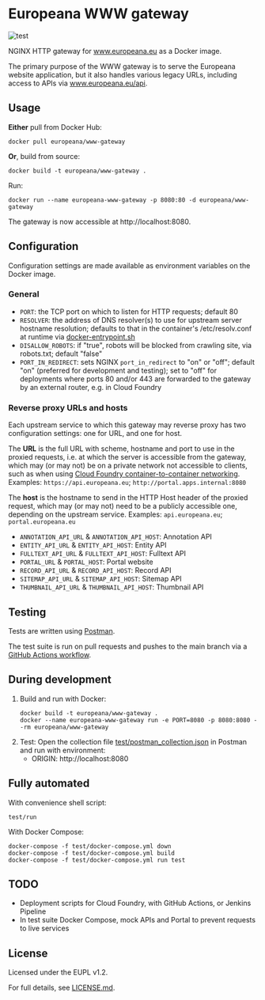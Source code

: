 # Europeana WWW gateway

![test](https://github.com/europeana/www-gateway/workflows/test/badge.svg)

NGINX HTTP gateway for www.europeana.eu as a Docker image.

The primary purpose of the WWW gateway is to serve the Europeana website
application, but it also handles various legacy URLs, including access to APIs
via www.europeana.eu/api.

## Usage

**Either** pull from Docker Hub:
```
docker pull europeana/www-gateway
```

**Or**, build from source:
```
docker build -t europeana/www-gateway .
```

Run:
```
docker run --name europeana-www-gateway -p 8080:80 -d europeana/www-gateway
```

The gateway is now accessible at http://localhost:8080.


## Configuration

Configuration settings are made available as environment variables on the Docker
image.

### General
* `PORT`: the TCP port on which to listen for HTTP requests; default 80
* `RESOLVER`: the address of DNS resolver(s) to use for upstream server hostname
  resolution; defaults to that in the container's /etc/resolv.conf at runtime
  via [docker-entrypoint.sh](./docker-entrypoint.sh)
* `DISALLOW_ROBOTS`: if "true", robots will be blocked from crawling site, via
  robots.txt; default "false"
* `PORT_IN_REDIRECT`: sets NGINX `port_in_redirect` to "on" or "off"; default
  "on" (preferred for development and testing); set to "off" for deployments
  where ports 80 and/or 443 are forwarded to the gateway by an external router,
  e.g. in Cloud Foundry

### Reverse proxy URLs and hosts

Each upstream service to which this gateway may reverse proxy has two configuration
settings: one for URL, and one for host.

The **URL** is the full URL with scheme, hostname and port to use in the proxied
requests, i.e. at which the server is accessible from the gateway, which may (or
may not) be on a private network not accessible to clients, such as when using
[Cloud Foundry container-to-container networking](https://docs.cloudfoundry.org/devguide/deploy-apps/cf-networking.html).
Examples: `https://api.europeana.eu`; `http://portal.apps.internal:8080`

The **host** is the hostname to send in the HTTP Host header of the proxied
request, which may (or may not) need to be a publicly accessible one, depending
on the upstream service.
Examples: `api.europeana.eu`; `portal.europeana.eu`

* `ANNOTATION_API_URL` & `ANNOTATION_API_HOST`: Annotation API
* `ENTITY_API_URL` & `ENTITY_API_HOST`: Entity API
* `FULLTEXT_API_URL` & `FULLTEXT_API_HOST`: Fulltext API
* `PORTAL_URL` & `PORTAL_HOST`: Portal website
* `RECORD_API_URL` & `RECORD_API_HOST`: Record API
* `SITEMAP_API_URL` & `SITEMAP_API_HOST`: Sitemap API
* `THUMBNAIL_API_URL` & `THUMBNAIL_API_HOST`: Thumbnail API


## Testing

Tests are written using [Postman](https://www.postman.com/).

The test suite is run on pull requests and pushes to the main branch via a
[GitHub Actions workflow](./.github/workflows/test.yml).

## During development

1. Build and run with Docker:
    ```
    docker build -t europeana/www-gateway .
    docker --name europeana-www-gateway run -e PORT=8080 -p 8080:8080 --rm europeana/www-gateway
    ```
2. Test:
    Open the collection file [test/postman_collection.json](./test/postman_collection.json)
    in Postman and run with environment:
    * ORIGIN: http://localhost:8080

## Fully automated

With convenience shell script:
```
test/run
```

With Docker Compose:
```
docker-compose -f test/docker-compose.yml down
docker-compose -f test/docker-compose.yml build
docker-compose -f test/docker-compose.yml run test
```


## TODO

* Deployment scripts for Cloud Foundry, with GitHub Actions, or Jenkins Pipeline
* In test suite Docker Compose, mock APIs and Portal to prevent requests to live
  services


## License

Licensed under the EUPL v1.2.

For full details, see [LICENSE.md](LICENSE.md).
